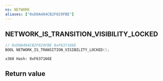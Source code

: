 ```yaml
---
ns: NETWORK
aliases: ["0xD0A484CB2F829FBE"]
---
```

## NETWORK_IS_TRANSITION_VISIBILITY_LOCKED

```c
// 0xD0A484CB2F829FBE 0xF637166E
BOOL NETWORK_IS_TRANSITION_VISIBILITY_LOCKED();
```

```
x360 Hash: 0xF637166E  
```


## Return value
